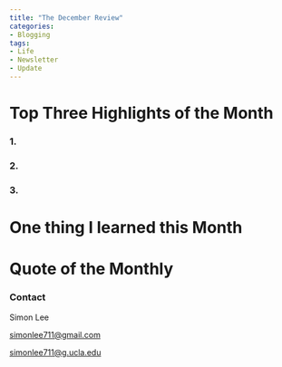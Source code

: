 ```yaml
---
title: "The December Review"
categories:
- Blogging
tags:
- Life
- Newsletter
- Update
---
```



# Top Three Highlights of the Month

### 1.

### 2.

### 3.

# One thing I learned this Month

### 

# Quote of the Monthly 

### Contact

Simon Lee

simonlee711@gmail.com

simonlee711@g.ucla.edu
